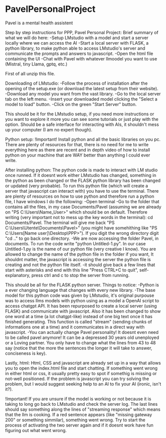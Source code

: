 # PavelPersonalProject
Pavel is a mental health assistent

Step by step instructions for PPP, Pavel Personal Project:
Brief summary of what we will do here:
	-Setup LMstudio with a model and start a server locally where we can access the AI
	-Start a local server with FLASK, a python library, to make python able to access LMstudio's server and communicate the prompts and answers to javascript.
	-Open the html file containing the UI
	-Chat with Pavel with whatever llmoodel you want to use (Mistral, tiny Llama, gptq, etc.)

First of all unzip this file.

Downloading of LMstudio:
	-Follow the process of installation after the opening of the setup.exe (or download the latest setup from their website).
	-Download any model you want from the vast library.
	-Go to the local server tab on the left menu.
	-Insert your downloaded model clicking the "Select a model to load" button.
	-Click on the green "Start Server" button.

This should be it for the LMstudio setup, if you need more instructions or you want to explore it more you can see some tutorials or just play with the option. Should be a safe interface for interacting with AIs, it shouldn't mess up your computer (I am no expert though).

Python setup:
!Important!
Install python and all the basic libraries on you pc. There are plenty of resources for that, there is no need for me to write everything here as there are recent and in depth video of how to install python on your machine that are WAY better than anything I could ever write.

After installing python:
The python code is made to interact with LM studio once runned. If it doesnt work either LMstudio has changed, something in the python as been changed or the FLASK python library has been changed or updated (very probable).
To run this python file (which will create a server that javascript can interact with) you have to use the terminal. There are plenty of resources on how to use python and therefore run a python file, I have windows I do the following:
	-Open terminal
	-Go to the folder that contains all the files, in my case Documents/Pavel (assuming we are already on "PS C:\Users\Name_User>" which should be on default. Therefore writing (very important not to mess up the key words in the terminal): cd Documents/Pavel.
The terminal will give me back "PS C:\Users\Utente\Documents\Pavel>" (you might have somehìthing like "PS C:\Users\[Name user]\Desktop\PPP>"). If you digit the wrong directory digit "cd .." to go back one directory.
	-We are now accessing the folder Pavel, in documents. To run the code write "python Untitled-1.py". In our case Untitled-1.py is the name of our python file (very creative I know). You are allowed to change the name of the python file in the folder if you want, It shouldnt matter, the javascript is accessing the server the python file is creating and not the python file itself.
	-it should give back a few lines that start with asterisks and end with this line "Press CTRL+C to quit", self-explanatory, press ctrl and c to stop the server from running.

This should be all for the FLASK python server. Things to notice:
-Python is a ever changing language that changes with every new library.
-The base model for this python code was given by LMstudio, it's original purpouse was to access llms models with python using as a model a OpenAI script to access chatgpt API. It has been repurposed to create a local server (using FLASK) and communicate with javascript. Also it has been changed to show one word at a time (a lot chatgpt-like) instead of one big text once it has finished generating. This function is called "stream" (sending chunks of informations one at a time) and it communicates in a direct way with javascript. 
-You can actually change Pavel personality! It doesnt even need to be called pavel anymore! It can be a depressed 30 years old unenployed or a Loving partner. You only have to change what the lines from 43 to 48 say (notice that the more the sentences the longer it will take to answer, conciseness is key).

Lastly, html:
Html, CSS and javascript are already set up in a way that allows you to open the index.html file and start chatting. If something went wrong in either html or css, it usually pretty easy to spot if somethig is missing or not-well positioned. 
If the problem is javascript you can try solving the problem, but I would suggest seeking help to an AI to fix your AI (ironic, isn't it?). 

!Important!
If you are unsure if the model is working or not because it is taking to long go back to LMstudio and check the server log. The last lines should say something along the lines of "streaming response" which means that the llm is cooking. If a red sentence appears (like "missing gateway 200" or something simmilar), something went wrong. Try to start the process of activating the two server again and if it doesnt work have fun figuring out what went wrong.








